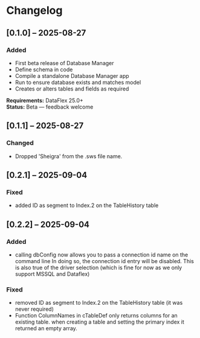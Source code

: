 # Changelog

## [0.1.0] – 2025-08-27
### Added
- First beta release of Database Manager
- Define schema in code
- Compile a standalone Database Manager app
- Run to ensure database exists and matches model
- Creates or alters tables and fields as required

**Requirements:** DataFlex 25.0+  
**Status:** Beta — feedback welcome

## [0.1.1] – 2025-08-27
### Changed
- Dropped 'Sheigra' from the .sws file name. 

## [0.2.1] – 2025-09-04
### Fixed
- added ID as segment to Index.2 on the TableHistory table 

## [0.2.2] – 2025-09-04
### Added
- calling dbConfig now allows you to pass a connection id name on the command line
  In doing so, the connection id entry will be disabled. This is also true of the driver selection
  (which is fine for now as we only support MSSQL and Dataflex)

### Fixed
- removed ID as segment to Index.2 on the TableHistory table (it was never required)
- Function ColumnNames in cTableDef only returns columns for an existing table. 
  when creating a table and setting the primary index it returned an empty array.